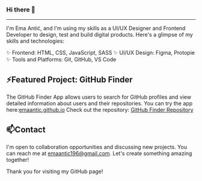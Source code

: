 ### Hi there 👋

---

I'm Ema Antić, and I'm using my skills as a UI/UX Designer and Frontend Developer to design, test and build digital products. 
Here's a glimpse of my skills and technologies:

✨ Frontend: HTML, CSS, JavaScript,  SASS
✨ UI/UX Design: Figma, Protopie
✨ Tools and Platforms: Git, GitHub, VS Code

## ⚡Featured Project: GitHub Finder
The GitHub Finder App allows users to search for GitHub profiles and view detailed information about users and their repositories. 
You can try the app here:[emaantic.github.io](https://emaantic.github.io/)
Check out the repository: [GitHub Finder Repository](https://github.com/emaantic/github-finder-app)

## 📫Contact
I'm open to collaboration opportunities and discussing new projects. You can reach me at emaantic196@gmail.com. Let's create something amazing together!

Thank you for visiting my GitHub page!





<!--
**emaantic/emaantic** is a ✨ _special_ ✨ repository because its `README.md` (this file) appears on your GitHub profile.

Here are some ideas to get you started:

- 🔭 I’m currently working on ...
- 🌱 I’m currently learning ...
- 👯 I’m looking to collaborate on ...
- 🤔 I’m looking for help with ...
- 💬 Ask me about ...
- 📫 How to reach me: ...
- 😄 Pronouns: ...
- ⚡ Fun fact: ...
-->
